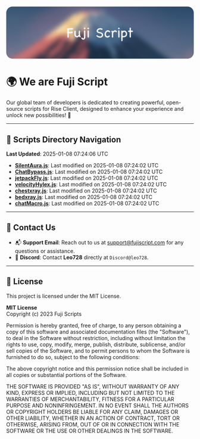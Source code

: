 ![Banner](.github/b.webp)

# 🌍 **We are Fuji Script**

Our global team of developers is dedicated to creating powerful, open-source scripts for Rise Client, designed to enhance your experience and unlock new possibilities! 🌟

---
<!-- SCRIPTS_NAVIGATION_START -->
## 📂 **Scripts Directory Navigation**

**Last Updated**: 2025-01-08 07:24:06 UTC

- **[SilentAura.js](scripts/SilentAura.js)**: Last modified on 2025-01-08 07:24:02 UTC
- **[ChatBypass.js](scripts/ChatBypass.js)**: Last modified on 2025-01-08 07:24:02 UTC
- **[jetpackFly.js](scripts/jetpackFly.js)**: Last modified on 2025-01-08 07:24:02 UTC
- **[velocityHylex.js](scripts/velocityHylex.js)**: Last modified on 2025-01-08 07:24:02 UTC
- **[chestxray.js](scripts/chestxray.js)**: Last modified on 2025-01-08 07:24:02 UTC
- **[bedxray.js](scripts/bedxray.js)**: Last modified on 2025-01-08 07:24:02 UTC
- **[chatMacro.js](scripts/chatMacro.js)**: Last modified on 2025-01-08 07:24:02 UTC

<!-- SCRIPTS_NAVIGATION_END -->

---

## 💬 **Contact Us**  
- 📬 **Support Email**: Reach out to us at [support@fujiscript.com](mailto:support@fujiscript.com) for any questions or assistance.  
- 💬 **Discord**: Contact **Leo728** directly at `Discord@leo728`.

---

## 📜 **License**

This project is licensed under the MIT License.  

**MIT License**  
Copyright (c) 2023 Fuji Scripts  

Permission is hereby granted, free of charge, to any person obtaining a copy of this software and associated documentation files (the "Software"), to deal in the Software without restriction, including without limitation the rights to use, copy, modify, merge, publish, distribute, sublicense, and/or sell copies of the Software, and to permit persons to whom the Software is furnished to do so, subject to the following conditions:  

The above copyright notice and this permission notice shall be included in all copies or substantial portions of the Software.  

THE SOFTWARE IS PROVIDED "AS IS", WITHOUT WARRANTY OF ANY KIND, EXPRESS OR IMPLIED, INCLUDING BUT NOT LIMITED TO THE WARRANTIES OF MERCHANTABILITY, FITNESS FOR A PARTICULAR PURPOSE AND NONINFRINGEMENT. IN NO EVENT SHALL THE AUTHORS OR COPYRIGHT HOLDERS BE LIABLE FOR ANY CLAIM, DAMAGES OR OTHER LIABILITY, WHETHER IN AN ACTION OF CONTRACT, TORT OR OTHERWISE, ARISING FROM, OUT OF OR IN CONNECTION WITH THE SOFTWARE OR THE USE OR OTHER DEALINGS IN THE SOFTWARE.  
